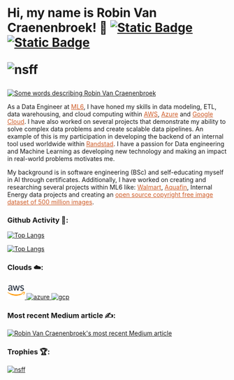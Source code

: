 <h1>Hi, my name is Robin Van Craenenbroek! 👋 <a href="https://www.linkedin.com/in/robin-van-craenenbroek/">
    <img alt="Static Badge" src="https://img.shields.io/badge/LinkedIn-blue?logo=linkedin&style=plastic">
  </a><a href="https://www.kaggle.com/nsff591"><img alt="Static Badge" src="https://img.shields.io/badge/Kaggle-blue?logo=kaggle&style=plastic"></a><p align="left"> <img src="https://komarev.com/ghpvc/?username=nsff&label=Profile%20views&color=0e75b6&style=flat" alt="nsff" /> </p>
</h1>

<a href="https://git.io/typing-svg">
  <img src="https://readme-typing-svg.demolab.com?font=Fira+Code&duration=2500&pause=1000&color=cf5d29&width=435&lines=Data+Engineer+💻;Machine+Learning+Engineer+📊;%23Energy+Domain+Knowlegde+⚡;%23Always+Learning+📖;" alt="Some words describing Robin Van Craenenbroek" />
</a>

<p>
    As a Data Engineer at <a href="https://www.ml6.eu/" style="color: #cf5d29">ML6</a>, I have honed my skills in data modeling, ETL, data warehousing, and cloud computing within <a href="https://aws.amazon.com/" style="color: #cf5d29">AWS</a>, <a href="https://azure.microsoft.com/en-us" style="color: #cf5d29"> Azure</a> and <a href="https://cloud.google.com/?hl=en" style="color: #cf5d29">Google Cloud</a>. I have also worked on several projects that demonstrate my ability to solve complex data problems and create scalable data pipelines. An example of this is my participation in developing the backend of an internal tool used worldwide within <a href="https://www.randstad.be/en/" style="color: #cf5d29">Randstad</a>. I have a passion for Data engineering and Machine Learning as developing new technology and making an impact in real-world problems motivates me.
</p>
<p>
    My background is in software engineering (BSc) and self-educating myself in AI through certificates. Additionally, I have worked on creating  and researching several projects within ML6 like: <a href="https://www.walmart.com/" style="color: #cf5d29"> Walmart</a>, <a href="https://www.aquafin.be/en" style="color: #cf5d29">Aquafin</a>, Internal Energy data projects and creating an <a href="https://fondant.ai/en/latest/blog/CC_25M_press_release/" style="color: #cf5d29">open source copyright free image dataset of 500 million images</a>.
</p>

<div>
  <h3>Github Activity 🤖:</h3>
</div>

[![Top Langs](https://github-stats-deploying.vercel.app/api?username=nsff&show_icons=true&locale=en&theme=codeSTACKr&count_private=true)](https://github.com/anuraghazra/github-readme-stats)

[![Top Langs](https://github-stats-deploying.vercel.app/api/top-langs/?username=nsff&layout=compact&langs_count=10)](https://github.com/anuraghazra/github-readme-stats)

<h3 align="left">Clouds ☁️:</h3>
<p align="left"> <a href="https://aws.amazon.com" target="_blank" rel="noreferrer"> <img src="https://raw.githubusercontent.com/devicons/devicon/master/icons/amazonwebservices/amazonwebservices-original-wordmark.svg" alt="aws" width="40" height="40"/> </a> <a href="https://azure.microsoft.com/en-in/" target="_blank" rel="noreferrer"> <img src="https://www.vectorlogo.zone/logos/microsoft_azure/microsoft_azure-icon.svg" alt="azure" width="40" height="40"/> </a> <a href="https://cloud.google.com" target="_blank" rel="noreferrer"> <img src="https://www.vectorlogo.zone/logos/google_cloud/google_cloud-icon.svg" alt="gcp" width="40" height="40"/> </a> </p>

<div>
  <h3>Most recent Medium article ✍️:</h3>
  <a target="_blank" href="https://github-readme-medium-recent-article.vercel.app/medium/@rvancraenenbroek/0"><img src="https://github-readme-medium-recent-article.vercel.app/medium/@rvancraenenbroek/0" alt="Robin Van Craenenbroek's most recent Medium article"></a>
</div>

<div>
  <h3>Trophies 🏆:</h3>
  <p align="left"> <a href="https://github.com/ryo-ma/github-profile-trophy"><img src="https://github-profile-trophy.vercel.app/?username=nsff&rank=-?,-C,-B" alt="nsff" /></a> </p>
</div>


<!---
NSFF/NSFF is a ✨ special ✨ repository because its `README.md` (this file) appears on your GitHub profile.
You can click the Preview link to take a look at your changes.
--->